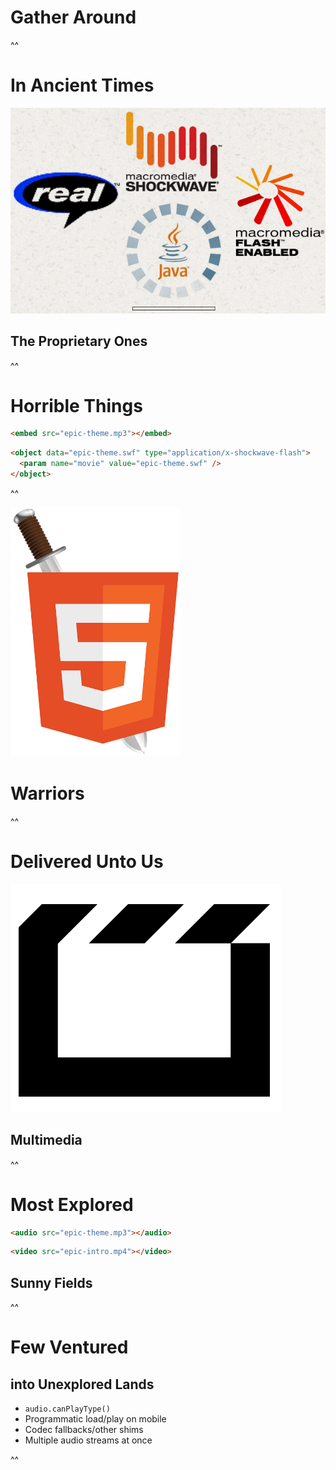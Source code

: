 # Gather Around

^^

# In Ancient Times
![Proprietary Ones](img/proprietaryones.png)

## The Proprietary Ones

^^

# Horrible Things

```html
<embed src="epic-theme.mp3"></embed>
```

```html
<object data="epic-theme.swf" type="application/x-shockwave-flash">
  <param name="movie" value="epic-theme.swf" />
</object>
```

^^

![HTML Warriors](img/html5warrior.png)
# Warriors

^^

# Delivered Unto Us
![HTML5 Multimedia](img/html5multimedia.png)
## Multimedia

^^

# Most Explored

```html
<audio src="epic-theme.mp3"></audio>
```

```html
<video src="epic-intro.mp4"></video>
```

## Sunny Fields

^^

# Few Ventured
## into Unexplored Lands

* `audio.canPlayType()`
* Programmatic load/play on mobile
* Codec fallbacks/other shims
* Multiple audio streams at once

^^

#